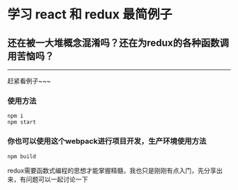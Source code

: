 # 学习 react 和 redux 最简例子

## 还在被一大堆概念混淆吗？还在为redux的各种函数调用苦恼吗？
------
赶紧看例子~~~

### 使用方法
```
npm i
npm start
```

### 你也可以使用这个webpack进行项目开发，生产环境使用方法
```
npm build
```

redux需要函数式编程的思想才能掌握精髓，我也只是刚刚有点入门，先分享出来，有问题可以一起讨论一下
